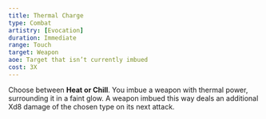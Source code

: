 ```yaml
---
title: Thermal Charge
type: Combat
artistry: [Evocation]
duration: Immediate
range: Touch
target: Weapon
aoe: Target that isn’t currently imbued
cost: 3X
---
```

Choose between **Heat or Chill**. You imbue a weapon with thermal power, surrounding it in a faint glow. A weapon imbued this way deals an additional Xd8 damage of the chosen type on its next attack.
